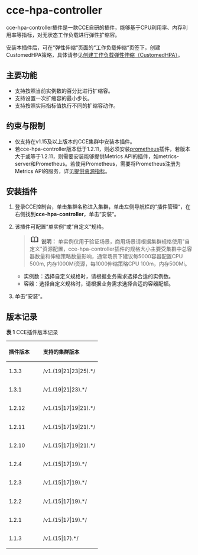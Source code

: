 # cce-hpa-controller<a name="cce_10_0240"></a>

cce-hpa-controller插件是一款CCE自研的插件，能够基于CPU利用率、内存利用率等指标，对无状态工作负载进行弹性扩缩容。

安装本插件后，可在“弹性伸缩“页面的“工作负载伸缩“页签下，创建CustomedHPA策略，具体请参见[创建工作负载弹性伸缩（CustomedHPA）](创建工作负载弹性伸缩（CustomedHPA）.md)。

## 主要功能<a name="section16202940121214"></a>

-   支持按照当前实例数的百分比进行扩缩容。
-   支持设置一次扩缩容的最小步长。
-   支持按照实际指标值执行不同的扩缩容动作。

## 约束与限制<a name="section147226815158"></a>

-   仅支持在v1.15及以上版本的CCE集群中安装本插件。
-   若cce-hpa-controller版本低于1.2.11，则必须安装[prometheus](prometheus.md)插件，若版本大于或等于1.2.11，则需要安装能够提供Metrics API的插件，如metrics-server和Prometheus。若使用Prometheus，需要将Prometheus注册为Metrics API的服务，详见[提供资源指标](prometheus.md#section13409107262)。

## 安装插件<a name="section046523415137"></a>

1.  登录CCE控制台，单击集群名称进入集群，单击左侧导航栏的“插件管理“，在右侧找到**cce-hpa-controller**，单击“安装“。
2.  该插件可配置“单实例“或“自定义“规格。

    >![](public_sys-resources/icon-note.gif) **说明：** 
    >单实例仅用于验证场景，商用场景请根据集群规格使用"自定义"资源配置，cce-hpa-controller插件的规格大小主要受集群中总容器数量和伸缩策略数量影响，通常场景下建议每5000容器配置CPU 500m, 内存1000Mi资源，每1000伸缩策略CPU 100m，内存500Mi。

    -   实例数：选择自定义规格时，请根据业务需求选择合适的实例数。
    -   容器：选择自定义规格时，请根据业务需求选择合适的容器配额。

3.  单击“安装“。

## 版本记录<a name="section183121449435"></a>

**表 1**  CCE插件版本记录

<a name="table88489551792"></a>
<table><thead align="left"><tr id="row139251455994"><th class="cellrowborder" valign="top" width="37.46281342966426%" id="mcps1.2.3.1.1"><p id="p13601510205420"><a name="p13601510205420"></a><a name="p13601510205420"></a>插件版本</p>
</th>
<th class="cellrowborder" valign="top" width="62.53718657033575%" id="mcps1.2.3.1.2"><p id="p156011107542"><a name="p156011107542"></a><a name="p156011107542"></a>支持的集群版本</p>
</th>
</tr>
</thead>
<tbody><tr id="row12883172915519"><td class="cellrowborder" valign="top" width="37.46281342966426%" headers="mcps1.2.3.1.1 "><p id="p1582773613513"><a name="p1582773613513"></a><a name="p1582773613513"></a>1.3.3</p>
</td>
<td class="cellrowborder" valign="top" width="62.53718657033575%" headers="mcps1.2.3.1.2 "><p id="p156598431559"><a name="p156598431559"></a><a name="p156598431559"></a>/v1.(19|21|23|25).*/</p>
</td>
</tr>
<tr id="row8757710175517"><td class="cellrowborder" valign="top" width="37.46281342966426%" headers="mcps1.2.3.1.1 "><p id="p17256152414514"><a name="p17256152414514"></a><a name="p17256152414514"></a>1.3.1</p>
</td>
<td class="cellrowborder" valign="top" width="62.53718657033575%" headers="mcps1.2.3.1.2 "><p id="p79409120467"><a name="p79409120467"></a><a name="p79409120467"></a><span>/v1.(19|21|23).*/</span></p>
</td>
</tr>
<tr id="row17276317105810"><td class="cellrowborder" valign="top" width="37.46281342966426%" headers="mcps1.2.3.1.1 "><p id="p182561724653"><a name="p182561724653"></a><a name="p182561724653"></a>1.2.12</p>
</td>
<td class="cellrowborder" valign="top" width="62.53718657033575%" headers="mcps1.2.3.1.2 "><p id="p146211648124613"><a name="p146211648124613"></a><a name="p146211648124613"></a>/v1.(15|17|19|21).*/</p>
</td>
</tr>
<tr id="row723201855819"><td class="cellrowborder" valign="top" width="37.46281342966426%" headers="mcps1.2.3.1.1 "><p id="p102563241155"><a name="p102563241155"></a><a name="p102563241155"></a>1.2.11</p>
</td>
<td class="cellrowborder" valign="top" width="62.53718657033575%" headers="mcps1.2.3.1.2 "><p id="p1525510619478"><a name="p1525510619478"></a><a name="p1525510619478"></a>/v1.(15|17|19|21).*/</p>
</td>
</tr>
<tr id="row19850201865813"><td class="cellrowborder" valign="top" width="37.46281342966426%" headers="mcps1.2.3.1.1 "><p id="p625615241655"><a name="p625615241655"></a><a name="p625615241655"></a>1.2.10</p>
</td>
<td class="cellrowborder" valign="top" width="62.53718657033575%" headers="mcps1.2.3.1.2 "><p id="p42571367475"><a name="p42571367475"></a><a name="p42571367475"></a>/v1.(15|17|19|21).*/</p>
</td>
</tr>
<tr id="row1331711107"><td class="cellrowborder" valign="top" width="37.46281342966426%" headers="mcps1.2.3.1.1 "><p id="p925614241159"><a name="p925614241159"></a><a name="p925614241159"></a>1.2.4</p>
</td>
<td class="cellrowborder" valign="top" width="62.53718657033575%" headers="mcps1.2.3.1.2 "><p id="p182592624711"><a name="p182592624711"></a><a name="p182592624711"></a>/v1.(15|17|19).*/</p>
</td>
</tr>
<tr id="row56109111006"><td class="cellrowborder" valign="top" width="37.46281342966426%" headers="mcps1.2.3.1.1 "><p id="p125617241650"><a name="p125617241650"></a><a name="p125617241650"></a>1.2.3</p>
</td>
<td class="cellrowborder" valign="top" width="62.53718657033575%" headers="mcps1.2.3.1.2 "><p id="p1225616241517"><a name="p1225616241517"></a><a name="p1225616241517"></a>/v1.(15|17|19).*/</p>
</td>
</tr>
<tr id="row97371611105"><td class="cellrowborder" valign="top" width="37.46281342966426%" headers="mcps1.2.3.1.1 "><p id="p725617242512"><a name="p725617242512"></a><a name="p725617242512"></a>1.2.2</p>
</td>
<td class="cellrowborder" valign="top" width="62.53718657033575%" headers="mcps1.2.3.1.2 "><p id="p132561624859"><a name="p132561624859"></a><a name="p132561624859"></a>/v1.(15|17|19).*/</p>
</td>
</tr>
<tr id="row1387891111011"><td class="cellrowborder" valign="top" width="37.46281342966426%" headers="mcps1.2.3.1.1 "><p id="p3257102420516"><a name="p3257102420516"></a><a name="p3257102420516"></a>1.2.1</p>
</td>
<td class="cellrowborder" valign="top" width="62.53718657033575%" headers="mcps1.2.3.1.2 "><p id="p6257324755"><a name="p6257324755"></a><a name="p6257324755"></a>/v1.(15|17|19).*/</p>
</td>
</tr>
<tr id="row108141216015"><td class="cellrowborder" valign="top" width="37.46281342966426%" headers="mcps1.2.3.1.1 "><p id="p172575244510"><a name="p172575244510"></a><a name="p172575244510"></a>1.1.3</p>
</td>
<td class="cellrowborder" valign="top" width="62.53718657033575%" headers="mcps1.2.3.1.2 "><p id="p1225718241253"><a name="p1225718241253"></a><a name="p1225718241253"></a>/v1.(15|17).*/</p>
</td>
</tr>
</tbody>
</table>


